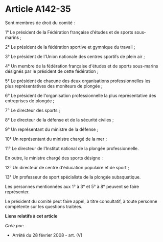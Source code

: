 # Article A142-35

Sont membres de droit du comité :

1° Le président de la Fédération française d'études et de sports sous-marins ;

2° Le président de la fédération sportive et gymnique du travail ;

3° Le président de l'Union nationale des centres sportifs de plein air ;

4° Un membre de la fédération française d'études et de sports sous-marins désignés par le président de cette fédération ;

5° Le président de chacune des deux organisations professionnelles les plus représentatives des moniteurs de plongée ;

6° Le président de l'organisation professionnelle la plus représentative des entreprises de plongée ;

7° Le directeur des sports ;

8° Le directeur de la défense et de la sécurité civiles ;

9° Un représentant du ministre de la défense ;

10° Un représentant du ministre chargé de la mer ;

11° Le directeur de l'Institut national de la plongée professionnelle.

En outre, le ministre chargé des sports désigne :

12° Un directeur de centre d'éducation populaire et de sport ;

13° Un professeur de sport spécialiste de la plongée subaquatique.

Les personnes mentionnées aux 1° à 3° et 5° à 8° peuvent se faire représenter.

Le président du comité peut faire appel, à titre consultatif, à toute personne compétente sur les questions traitées.

**Liens relatifs à cet article**

_Créé par_:

  - Arrêté du 28 février 2008 - art. (V)
